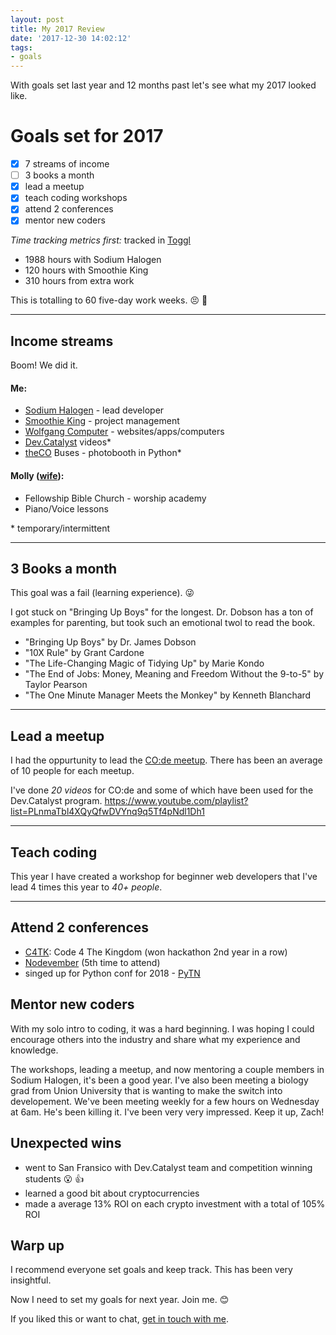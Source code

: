 ```yaml
---
layout: post
title: My 2017 Review
date: '2017-12-30 14:02:12'
tags:
- goals
---
```


With goals set last year and 12 months past let's see what my 2017 looked like.

# Goals set for 2017

+ [X] 7 streams of income
+ [ ] 3 books a month
+ [X] lead a meetup
+ [X] teach coding workshops
+ [X] attend 2 conferences
+ [X] mentor new coders

*Time tracking metrics first:*
tracked in [Toggl](https://toggl.com/)

+ 1988 hours with Sodium Halogen
+ 120 hours with Smoothie King
+ 310 hours from extra work

This is totalling to 60 five-day work weeks. 😣 🤑

-----

## Income streams

Boom! We did it.

#### Me:

+ [Sodium Halogen](http://sodiumhalogen.com) - lead developer
+ [Smoothie King](http://smoothieking.com) - project management
+ [Wolfgang Computer](http://wolfgangcomputer.com) - websites/apps/computers
+ [Dev.Catalyst](https://www.attheco.com/devcatalyst) videos\*
+ [theCO](attheco.com) Buses - photobooth in Python\*

#### Molly ([wife](https://twitter.com/MissMollyAnn)):

+ Fellowship Bible Church - worship academy
+ Piano/Voice lessons

\* temporary/intermittent

-----

## 3 Books a month

This goal was a fail (learning experience). 😜

I got stuck on "Bringing Up Boys" for the longest. Dr. Dobson has a ton of examples for parenting, but took such an emotional twol to read the book.

+ "Bringing Up Boys" by Dr. James Dobson
+ "10X Rule" by Grant Cardone
+ "The Life-Changing Magic of Tidying Up" by Marie Kondo
+ "The End of Jobs: Money, Meaning and Freedom Without the 9-to-5" by Taylor Pearson
+ "The One Minute Manager Meets the Monkey" by Kenneth Blanchard

-----

## Lead a meetup

I had the oppurtunity to lead the [CO:de meetup](http://code.attheco.com). There has been an average of 10 people for each meetup.

I've done *20 videos* for CO:de and some of which have been used for the Dev.Catalyst program.
https://www.youtube.com/playlist?list=PLnmaTbl4XQyQfwDVYnq9q5Tf4pNdl1Dh1

-----

## Teach coding

This year I have created a workshop for beginner web developers that I've lead 4 times this year to *40+ people*.

-----

## Attend 2 conferences

+ [C4TK](http://codeforthekingdom.org/): Code 4 The Kingdom (won hackathon 2nd year in a row)
+ [Nodevember](http://nodevember.org/) (5th time to attend)
+ singed up for Python conf for 2018 - [PyTN](https://www.pytennessee.org/)

## Mentor new coders

With my solo intro to coding, it was a hard beginning. I was hoping I could encourage others into the industry and share what my experience and knowledge.

The workshops, leading a meetup, and now mentoring a couple members in Sodium Halogen, it's been a good year. I've also been meeting a biology grad from Union University that is wanting to make the switch into developement. We've been meeting weekly for a few hours on Wednesday at 6am. He's been killing it. I've been very very impressed. Keep it up, Zach!

## Unexpected wins

+ went to San Fransico with Dev.Catalyst team and competition winning students 😮 👍
+ learned a good bit about cryptocurrencies
+ made a average 13% ROI on each crypto investment with a total of 105% ROI

## Warp up

I recommend everyone set goals and keep track. This has been very insightful.

Now I need to set my goals for next year. Join me. 😊

If you liked this or want to chat, [get in touch with me](https://twitter.com/Chance_Smith).